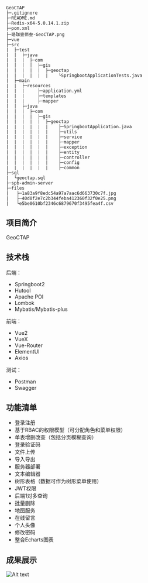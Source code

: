 ```
GeoCTAP
├─.gitignore
├─README.md
├─Redis-x64-5.0.14.1.zip
├─pom.xml
├─珞珈壹佰叁-GeoCTAP.png
├─vue
├─src
|  ├─test
|  |  ├─java
|  |  |  ├─com
|  |  |  |  ├─gis
|  |  |  |  |  ├─geoctap
|  |  |  |  |  |    └SpringbootApplicationTests.java
|  ├─main
|  |  ├─resources
|  |  |     ├─application.yml
|  |  |     ├─templates
|  |  |     ├─mapper
|  |  ├─java
|  |  |  ├─com
|  |  |  |  ├─gis
|  |  |  |  |  ├─geoctap
|  |  |  |  |  |    ├─SpringbootApplication.java
|  |  |  |  |  |    ├─utils
|  |  |  |  |  |    ├─service
|  |  |  |  |  |    ├─mapper
|  |  |  |  |  |    ├─exception
|  |  |  |  |  |    ├─entity
|  |  |  |  |  |    ├─controller
|  |  |  |  |  |    ├─config
|  |  |  |  |  |    ├─common
├─sql
|  └geoctap.sql
├─spb-admin-server
├─files
|   ├─1a83a9f8edc54a97a7aac6d663730c7f.jpg
|   ├─40d0f2e7c2b344feba412360f32f0e25.png
|   └e5be0610bf2346c6879670f3495fea4f.csv
```

## 项目简介
GeoCTAP

## 技术栈

后端：

- Springboot2
- Hutool
- Apache POI
- Lombok
- Mybatis/Mybatis-plus

前端：

- Vue2
- VueX
- Vue-Router
- ElementUI
- Axios




测试：

- Postman
- Swagger



## 功能清单

- 登录注册
- 基于RBAC的权限模型（可分配角色和菜单权限）
- 单表增删改查（包括分页模糊查询）
- 登录验证码
- 文件上传
- 导入导出
- 服务器部署
- 文本编辑器
- 树形表格（数据可作为树形菜单使用）
- JWT权限
- 后端1对多查询
- 批量删除
- 地图服务
- 在线留言
- 个人头像
- 修改密码
- 整合Echarts图表


## 成果展示

![Alt text](%E7%8F%9E%E7%8F%88%E5%A3%B9%E4%BD%B0%E5%8F%81-GeoCTAP.png)




